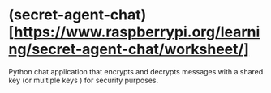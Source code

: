 # (secret-agent-chat)[https://www.raspberrypi.org/learning/secret-agent-chat/worksheet/]
Python chat application that encrypts and decrypts messages with a shared key (or multiple keys ) for security purposes.
